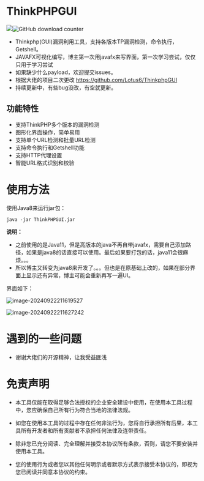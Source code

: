 # ThinkPHPGUI

![](https://badgen.net/github/stars/AgonySec/ThinkphpGUI)![GitHub download counter](https://img.shields.io/github/downloads/AgonySec/ThinkphpGUI/total)

- Thinkphp(GUI)漏洞利用工具，支持各版本TP漏洞检测，命令执行，Getshell。
- JAVAFX可视化编写，博主第一次用javafx来写界面，第一次学习尝试，仅仅只用于学习尝试
- 如果缺少什么payload，欢迎提交issues。
- 根据大佬的项目二次更改 https://github.com/Lotus6/ThinkphpGUI
- 持续更新中，有些bug没改，有空就更新。

## 功能特性

- 支持ThinkPHP多个版本的漏洞检测
- 图形化界面操作，简单易用
- 支持单个URL检测和批量URL检测
- 支持命令执行和Getshell功能
- 支持HTTP代理设置
- 智能URL格式识别和校验

# 使用方法

使用Java8来运行jar包：

```
java -jar ThinkPHPGUI.jar
```

**说明：**

- 之前使用的是Java11，但是高版本的java不再自带javafx，需要自己添加路径，如果是java8的话直接可以使用。最后如果要打包的话，java11会很麻烦。。。
- 所以博主又转变为java8来开发了。。。但也是在原基础上改的，如果在部分界面上显示还有异常，博主可能会重新再写一遍UI。



界面如下：

![image-20240922211619527](https://img2023.cnblogs.com/blog/3178960/202409/3178960-20240922211636863-1573065178.png)

![image-20240922211627242](https://img2023.cnblogs.com/blog/3178960/202409/3178960-20240922211635150-392087379.png)



# 遇到的一些问题

- 谢谢大佬们的开源精神，让我受益匪浅

# **免责声明**

- 本工具仅能在取得足够合法授权的企业安全建设中使用，在使用本工具过程中，您应确保自己所有行为符合当地的法律法规。

- 如您在使用本工具的过程中存在任何非法行为，您将自行承担所有后果，本工具所有开发者和所有贡献者不承担任何法律及连带责任。

- 除非您已充分阅读、完全理解并接受本协议所有条款，否则，请您不要安装并使用本工具。

- 您的使用行为或者您以其他任何明示或者默示方式表示接受本协议的，即视为您已阅读并同意本协议的约束。

